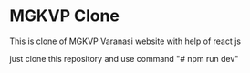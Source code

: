 # MGKVP Clone

This is clone of MGKVP Varanasi website with help of react js

just clone this repository and use command "# npm run dev"
